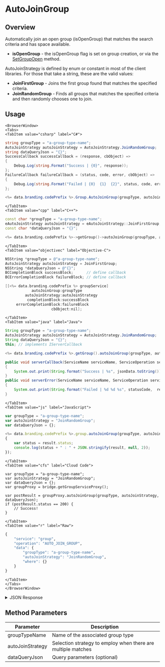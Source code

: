 # AutoJoinGroup
## Overview
Automatically join an open group (isOpenGroup) that matches the search criteria and has space available.

- **isOpenGroup** - the isOpenGroup flag is set on group creation, or via the [SetGroupOpen](/api/capi/group/setgroupopen) method.

AutoJoinStrategy is defined by enum or constant in most of the client libraries.  For those that take a string, these are the valid values:

- **JoinFirstGroup** - Joins the first group found that matches the specified criteria.
- **JoinRandomGroup** - Finds all groups that matches the specified criteria and then randomly chooses one to join.

<PartialServop service_name="group" operation_name="AUTO_JOIN_GROUP" />

## Usage

```mdx-code-block
<BrowserWindow>
<Tabs>
<TabItem value="csharp" label="C#">
```

```csharp
string groupType = "a-group-type-name";
AutoJoinStrategy autoJoinStrategy = AutoJoinStrategy.JoinRandomGroup;
string dataQueryJson = "{}";
SuccessCallback successCallback = (response, cbObject) =>
{
    Debug.Log(string.Format("Success | {0}", response));
};
FailureCallback failureCallback = (status, code, error, cbObject) =>
{
    Debug.Log(string.Format("Failed | {0}  {1}  {2}", status, code, error));
};

<%= data.branding.codePrefix %>.Group.AutoJoinGroup(groupType, autoJoinStrategy, dataQueryJson, successCallback, failureCallback);
```

```mdx-code-block
</TabItem>
<TabItem value="cpp" label="C++">
```

```cpp
const char *groupType = "a-group-type-name";
eAutoJoinStrategy autoJoinStrategy = eAutoJoinStrategy::JoinFirstGroup;
const char *dataQueryJson = "{}";

<%= data.branding.codePrefix %>->getGroup()->autoJoinGroup(groupType, autoJoinStrategy, dataQueryJson, this);
```

```mdx-code-block
</TabItem>
<TabItem value="objectivec" label="Objective-C">
```

```objectivec
NSString *groupType = @"a-group-type-name";
AutoJoinStrategy autoJoinStrategy = JoinFirstGroup;
NSString *dataQueryJson = @"{}";
BCCompletionBlock successBlock;      // define callback
BCErrorCompletionBlock failureBlock; // define callback

[[<%= data.branding.codePrefix %> groupService]
            autoJoinGroup:groupType
         autoJoinStrategy:autoJoinStrategy
          completionBlock:successBlock
     errorCompletionBlock:failureBlock
		             cbObject:nil];
```

```mdx-code-block
</TabItem>
<TabItem value="java" label="Java">
```

```java
String groupType = "a-group-type-name";
AutoJoinStrategy autoJoinStrategy = AutoJoinStrategy.JoinRandomGroup;
String dataQueryJson = "{}";
this; // implements IServerCallback

<%= data.branding.codePrefix %>.getGroup().autoJoinGroup(groupType, autoJoinStrategy, dataQueryJson, this);

public void serverCallback(ServiceName serviceName, ServiceOperation serviceOperation, JSONObject jsonData)
{
    System.out.print(String.format("Success | %s", jsonData.toString()));
}
public void serverError(ServiceName serviceName, ServiceOperation serviceOperation, int statusCode, int reasonCode, String jsonError)
{
    System.out.print(String.format("Failed | %d %d %s", statusCode,  reasonCode, jsonError.toString()));
}
```

```mdx-code-block
</TabItem>
<TabItem value="js" label="JavaScript">
```

```javascript
var groupType = "a-group-type-name";
var autoJoinStrategy = "JoinRandomGroup";
var dataQueryJson = {};

<%= data.branding.codePrefix %>.group.autoJoinGroup(groupType, autoJoinStrategy, dataQueryJson, result =>
{
	var status = result.status;
	console.log(status + " : " + JSON.stringify(result, null, 2));
});
```

```mdx-code-block
</TabItem>
<TabItem value="cfs" label="Cloud Code">
```

```cfscript
var groupType = "a-group-type-name";
var autoJoinStrategy = "JoinRandomGroup";
var dataQueryJson = {};
var groupProxy = bridge.getGroupServiceProxy();

var postResult = groupProxy.autoJoinGroup(groupType, autoJoinStrategy, dataQueryJson);
if (postResult.status == 200) {
    // Success!
}
```

```mdx-code-block
</TabItem>
<TabItem value="r" label="Raw">
```

```r
{
	"service": "group",
	"operation": "AUTO_JOIN_GROUP",
	"data": {
		"groupType": "a-group-type-name",
		"autoJoinStrategy": "JoinRandomGroup",
		"where": {}
	}
}
```

```mdx-code-block
</TabItem>
</Tabs>
</BrowserWindow>
```

<details>
<summary>JSON Response</summary>

```json
{
    "status": 200,
    "data": {
        "gameId": "20595",
        "groupId": "fee55a37-5e86-43e8-942e-06bcbe1b701e",
        "ownerId": "ee8cad26-16f2-4ef8-9045-3aab84ce6362",
        "name": "group-1",
        "groupType": "test2",
        "createdAt": 1462223553243,
        "updatedAt": 1462223553243,
        "members": {
            "ee8cad26-16f2-4ef8-9045-3aab84ce6362": {
                "role": "OWNER",
                "attributes": {}
            },
            "295c510f-507f-4bcf-80e1-ebc73708ec3c": {
                "role": "MEMBER",
                "attributes": {}
            }
        },
        "pendingMembers": {},
        "version": 1,
        "data": {},
        "isOpenGroup": false,
        "defaultMemberAttributes": {},
        "memberCount": 2,
        "invitedPendingMemberCount": 0,
        "requestingPendingMemberCount": 0,
        "acl": {
            "member": 2,
            "other": 1
        }
    }
}
```
</details>

## Method Parameters
Parameter | Description
--------- | -----------
groupTypeName | Name of the associated group type
autoJoinStrategy | Selection strategy to employ when there are multiple matches
dataQueryJson | Query parameters (optional)


